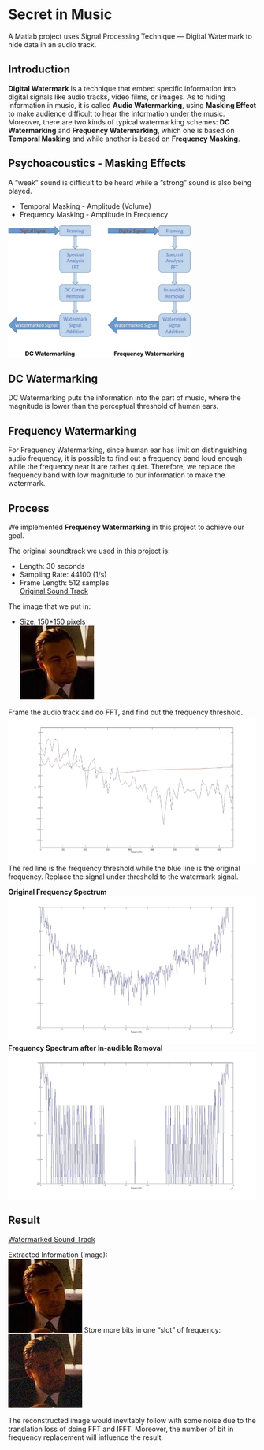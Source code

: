 # Secret in Music
A Matlab project uses Signal Processing Technique — Digital Watermark to hide data in an audio track. 

## Introduction
**Digital Watermark** is a technique that embed specific information into digital signals like audio tracks, video films, or images. As to hiding information in music, it is called **Audio Watermarking**, using **Masking Effect** to make audience difficult to hear the information under the music. Moreover, there are two kinds of typical watermarking schemes: **DC Watermarking** and **Frequency Watermarking**, which one is based on **Temporal Masking** and while another is based on **Frequency Masking**. 

## Psychoacoustics - Masking Effects
A “weak” sound is difficult to be heard while a “strong” sound is also being played.

* Temporal Masking - Amplitude (Volume)
* Frequency Masking - Amplitude in Frequency
<img src="./images/flow.jpg" width="370" height="270" align="center">


## DC Watermarking
DC Watermarking puts the information into the part of music, where the magnitude is lower than the perceptual threshold of human ears. 

## Frequency Watermarking
For Frequency Watermarking, since human ear has limit on distinguishing audio frequency, it is possible to find out a frequency band loud enough while the frequency near it are rather quiet. Therefore, we replace the frequency band with low magnitude to our information to make the watermark.

## Process
We implemented **Frequency Watermarking** in this project to achieve our goal.

The original soundtrack we used in this project is:
* Length: 30 seconds
* Sampling Rate: 44100 (1/s)
* Frame Length: 512 samples<br>
[Original Sound Track](https://drive.google.com/file/d/0B_MhQboJITZGRzJiYWYydlZDc2s/view)

The image that we put in:
* Size: 150*150 pixels<br>
![](./images/leo_re.jpg)

Frame the audio track and do FFT, and find out the frequency threshold.<br>
<img src="./images/mask_signal.jpg" width="600" height="300" align="center">
The red line is the frequency threshold while the blue line is the original frequency. Replace the signal under threshold to the watermark signal.

**Original Frequency Spectrum**<br>
<img src="./images/original.jpg" width="600" height="300" align="center">
**Frequency Spectrum after In-audible Removal**<br>
<img src="./images/watermarked.jpg" width="600" height="300" align="center">

## Result
[Watermarked Sound Track](https://drive.google.com/file/d/0B_MhQboJITZGZml2STNoMlVWRzQ/view)

Extracted Information (Image):<br>
![](./images/extracted.jpg)
Store more bits in one “slot” of frequency:<br>
![](./images/extracted4bit.jpg) 

The reconstructed image would inevitably follow with some noise due to the translation loss of doing FFT and IFFT. Moreover, the number of bit in frequency replacement will influence the result.


